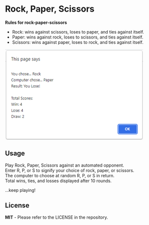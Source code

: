 # Rock, Paper, Scissors

**Rules for rock-paper-scissors**

* Rock: wins against scissors, loses to paper, and ties against itself.
* Paper: wins against rock, loses to scissors, and ties against itself.
* Scissors: wins against paper, loses to rock, and ties against itself.

![RPS-Final Results](images/final-alert.png)

## Usage

Play Rock, Paper, Scissors against an automated opponent.   
Enter R, P, or S to signify your choice of rock, paper, or scissors.   
The computer to choose at random R, P, or S in return.   
Total wins, ties, and losses displayed after 10 rounds.   

...keep playing!

## License
	
**MIT** - Please refer to the LICENSE in the repository.